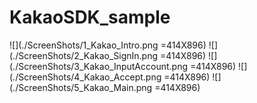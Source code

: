 # KakaoSDK_sample

![](./ScreenShots/1_Kakao_Intro.png =414X896)
![](./ScreenShots/2_Kakao_SignIn.png =414X896)
![](./ScreenShots/3_Kakao_InputAccount.png =414X896)
![](./ScreenShots/4_Kakao_Accept.png =414X896)
![](./ScreenShots/5_Kakao_Main.png =414X896)
